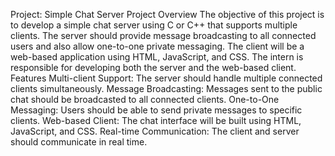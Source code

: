 Project: Simple Chat Server
Project Overview
The objective of this project is to develop a simple chat server using C or C++ that supports multiple clients. The server should provide message broadcasting to all connected users and also allow one-to-one private messaging. The client will be a web-based application using HTML, JavaScript, and CSS. The intern is responsible for developing both the server and the web-based client.
Features
Multi-client Support: The server should handle multiple connected clients simultaneously.
Message Broadcasting: Messages sent to the public chat should be broadcasted to all connected clients.
One-to-One Messaging: Users should be able to send private messages to specific clients.
Web-based Client: The chat interface will be built using HTML, JavaScript, and CSS.
Real-time Communication: The client and server should communicate in real time.
